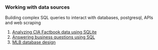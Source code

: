 ### Working with data sources

Building complex SQL queries to interact with databases, postgresql, APIs and web scraping

1. [Analyzing CIA Factbook data using SQLite](https://github.com/NituSidhu/data-analyst-projects/blob/master/sql/sqlite3_basics)
2. [Answering business questions using SQL](https://github.com/NituSidhu/data-analyst-projects/blob/master/sql/bizz_sql.ipynb)
3. [MLB database design](https://github.com/NituSidhu/data-analyst-projects/blob/master/sql/sql_database.ipynb)


